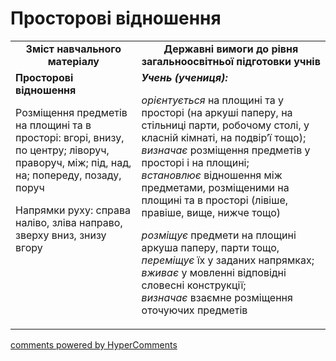 # Просторові відношення
<table>
  <tr>
    <td width="40%" align="center"><b>Зміст навчального матеріалу<b></td>
    <td width="60%" align="center"><b>Державні вимоги до рівня загальноосвітньої підготовки учнів</b></td>
  </tr>
  <tr>
    <td width="40%" style="vertical-align:top !important;"><b>Просторові відношення</b>
<p>Розміщення предметів на площині та в просторі: вгорі, внизу, по центру; ліворуч, праворуч, між; під, над, на; попереду, позаду, поруч</p>
<p>Напрямки руху: справа наліво, зліва направо, зверху вниз, знизу вгору</p></td>
    <td width="60%" style:="vertical-align:top !important"><i><b>Учень (учениця):</b></i><br>
<p><i>орієнтується</i> на площині та у просторі (на аркуші паперу, на стільниці парти, робочому столі, у класній кімнаті, на подвір’ї тощо);<br>
<i>визначає</i> розміщення предметів у просторі і на площині;<br>
<i>встановлює</i> відношення між предметами, розміщеними на площині та в просторі (лівіше, правіше, вище, нижче тощо)<br></p>
<p><i>розміщує</i> предмети на площині аркуша паперу, парти тощо, <i>переміщує</i> їх у заданих напрямках;<br>
<i>вживає</i> у мовленні відповідні словесні конструкції;<br> 
<i>визначає</i> взаємне розміщення оточуючих предметів<br></p></td>
  </tr>
</table>

<div id="hypercomments_widget"></div>
<script type="text/javascript">
_hcwp = window._hcwp || [];
_hcwp.push({widget:"Stream", widget_id: 74670});
(function() {
if("HC_LOAD_INIT" in window)return;
HC_LOAD_INIT = true;
var lang = (navigator.language || navigator.systemLanguage || navigator.userLanguage || "en").substr(0, 2).toLowerCase();
var hcc = document.createElement("script"); hcc.type = "text/javascript"; hcc.async = true;
hcc.src = ("https:" == document.location.protocol ? "https" : "http")+"://w.hypercomments.com/widget/hc/74670/"+lang+"/widget.js";
var s = document.getElementsByTagName("script")[0];
s.parentNode.insertBefore(hcc, s.nextSibling);
})();
</script>
<a href="http://hypercomments.com" class="hc-link" title="comments widget">comments powered by HyperComments</a>